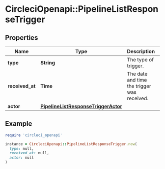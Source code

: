# CircleciOpenapi::PipelineListResponseTrigger

## Properties

| Name | Type | Description | Notes |
| ---- | ---- | ----------- | ----- |
| **type** | **String** | The type of trigger. |  |
| **received_at** | **Time** | The date and time the trigger was received. |  |
| **actor** | [**PipelineListResponseTriggerActor**](PipelineListResponseTriggerActor.md) |  |  |

## Example

```ruby
require 'circleci_openapi'

instance = CircleciOpenapi::PipelineListResponseTrigger.new(
  type: null,
  received_at: null,
  actor: null
)
```


